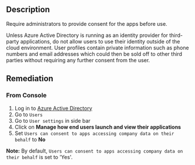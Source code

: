 ## Description

Require administrators to provide consent for the apps before use.

Unless Azure Active Directory is running as an identity provider for third-party applications, do not allow users to use their identity outside of the cloud environment. User profiles contain private information such as phone numbers and email addresses which could then be sold off to other third parties without requiring any further consent from the user.

## Remediation

### From Console

1. Log in to [Azure Active Directory](https://portal.azure.com/#blade/Microsoft_AAD_IAM/ActiveDirectoryMenuBlade/Overview)
2. Go to `Users`
3. Go to `User settings` in side bar
4. Click on **Manage how end users launch and view their applications**
5. Set `Users can consent to apps accessing company data on their behalf` to **No**

**Note:** By default, `Users can consent to apps accessing company data on their behalf` is set to 'Yes'.
